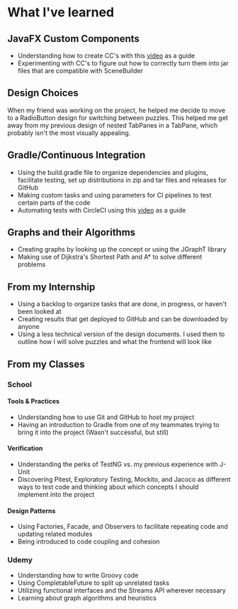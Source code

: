 # What I've learned
## JavaFX Custom Components
- Understanding how to create CC's with this [video](https://www.youtube.com/watch?v=1yuaJQJ1FXg) as a guide
- Experimenting with CC's to figure out how to correctly turn them into jar files that are compatible with SceneBuilder
## Design Choices
When my friend was working on the project, he helped me decide to move to a RadioButton design for switching between puzzles. This helped me get away from my previous design of nested TabPanes in a TabPane, which probably isn't the most visually appealing.
## Gradle/Continuous Integration
- Using the build.gradle file to organize dependencies and plugins, facilitate testing, set up distributions in zip and tar files and releases for GitHub
- Making custom tasks and using parameters for CI pipelines to test certain parts of the code
- Automating tests with CircleCI using this [video](https://www.youtube.com/watch?v=9PgZCJNzY9M) as a guide
## Graphs and their Algorithms
- Creating graphs by looking up the concept or using the JGraphT library
- Making use of Dijkstra's Shortest Path and A* to solve different problems  
## From my Internship
- Using a backlog to organize tasks that are done, in progress, or haven't been looked at
- Creating results that get deployed to GitHub and can be downloaded by anyone
- Using a less technical version of the design documents. I used them to outline how I will solve puzzles and what the frontend will look like
## From my Classes
### School
#### Tools & Practices
- Understanding how to use Git and GitHub to host my project
- Having an introduction to Gradle from one of my teammates trying to bring it into the project (Wasn't successful, but still)
#### Verification
- Understanding the perks of TestNG vs. my previous experience with J-Unit
- Discovering Pitest, Exploratory Testing, Mockito, and Jacoco as different ways to test code and thinking about which concepts I should implement into the project
#### Design Patterns
- Using Factories, Facade, and Observers to facilitate repeating code and updating related modules
- Being introduced to code coupling and cohesion
### Udemy
- Understanding how to write Groovy code
- Using CompletableFuture to split up unrelated tasks
- Utilizing functional interfaces and the Streams API wherever necessary
- Learning about graph algorithms and heuristics

